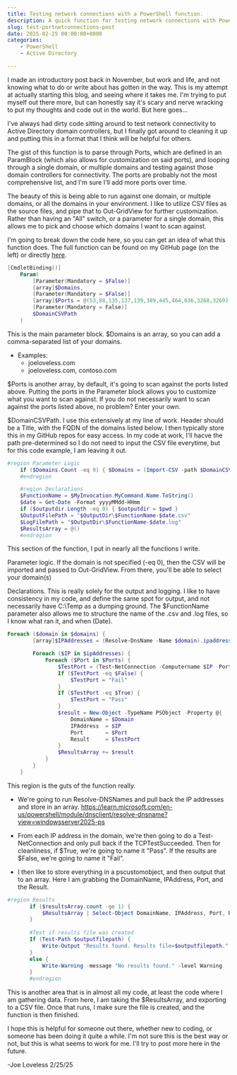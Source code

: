 ```yaml
---
title: Testing network connections with a PowerShell function.
description: A quick function for testing network connections with PowerShell.
slug: test-portnetconnections-post
date: 2025-02-25 00:00:00+0000
categories:
    - PowerShell
    - Active Directory

---
```


I made an introductory post back in November, but work and life, and not knowing what to do or write about has gotten in the way. This is my attempt at actually starting this blog, and seeing where it takes me. I'm trying to put myself out there more, but can honestly say it's scary and nerve wracking to put my thoughts and code out in the world. But here goes...

I've always had dirty code sitting around to test network connectivity to Active Directory domain controllers, but I finally got around to cleaning it up and putting this in a format that I think will be helpful for others.

The gist of this function is to parse through Ports, which are defined in an ParamBlock (which also allows for customization on said ports), and looping through a single domain, or multiple domains and testing against those domain controllers for connectivity. The ports are probably not the most comprehensive list, and I'm sure I'll add more ports over time.

The beauty of this is being able to run against one domain, or multiple domains, or all the domains in your environment. I like to utilize CSV files as the source files, and pipe that to Out-GridView for further customization. Rather than having an "All" switch, or a parameter for a single domain, this allows me to pick and choose which domains I want to scan against.

I'm going to break down the code here, so you can get an idea of what this function does. The full function can be found on my GitHub page (on the left) or directly [here](https://github.com/Pacers31Colts18/ActiveDirectory/blob/main/Test-PortNetConnection.ps1).

```powershell
[CmdletBinding()]
    Param(
        [Parameter(Mandatory = $False)]
        [array]$Domains,
        [Parameter(Mandatory = $False)]
        [array]$Ports = @(53,88,135,137,139,389,445,464,636,3268,3269),
        [Parameter(Mandatory = False)]
        $DomainCSVPath
    )
```

This is the main parameter block. $Domains is an array, so you can add a comma-separated list of your domains. 
- Examples: 
    - joeloveless.com
    - joeloveless.com, contoso.com

$Ports is another array, by default, it's going to scan against the ports listed above. Putting the ports in the Parameter block allows you to customize what you want to scan against. If you do not necessarily want to scan against the ports listed above, no problem? Enter your own.

$DomainCSVPath. I use this extensively at my line of work. Header should be a Title, with the FQDN of the domains listed below. I then typically store this in my GitHub repos for easy access. In my code at work, I'll hacve the path pre-determined so I do not need to input the CSV file everytime, but for this code example, I am leaving it out.

```powershell
#region Parameter Logic
    if ($Domains.Count -eq 0) { $Domains = (Import-CSV -path $DomainCSVPath | Out-GridView -PassThru).Title }   
    #endregion

    #region Declarations
    $FunctionName = $MyInvocation.MyCommand.Name.ToString()
    $date = Get-Date -Format yyyyMMdd-HHmm
    if ($outputdir.Length -eq 0) { $outputdir = $pwd }
    $OutputFilePath = "$OutputDir\$FunctionName-$date.csv"
    $LogFilePath = "$OutputDir\$FunctionName-$date.log"
    $ResultsArray = @()
    #endregion
```

This section of the function, I put in nearly all the functions I write.

Parameter logic. If the domain is not specified (-eq 0), then the CSV will be imported and passed to Out-GridView. From there, you'll be able to select your domain(s)

Declarations. This is really solely for the output and logging. I like to have consistency in my code, and define the same spot for output, and not necessarily have C:\Temp as a dumping ground. The $FunctionName parameter also allows me to structure the name of the .csv and .log files, so I know what ran it, and when (Date).

```powershell
Foreach ($domain in $domains) {
        [array]$IPAddresses = (Resolve-DnsName -Name $domain).ipaddress

        Foreach ($IP in $ipAddresses) {
            Foreach ($Port in $Ports) {
                $TestPort = (Test-NetConnection -Computername $IP -Port $Port).TcpTestSucceeded
                If ($TestPort -eq $False) {
                    $TestPort = "Fail"
                }
                If ($TestPort -eq $True) {
                    $TestPort = "Pass"
                }
                $result = New-Object -TypeName PSObject -Property @{
                    DomainName = $Domain
                    IPAddress  = $IP
                    Port       = $Port
                    Result     = $TestPort 
                }
                $ResultsArray += $result
            }
        }
    }
```

This region is the guts of the function really.

 - We're going to run Resolve-DNSNames and pull back the IP addresses and store in an array. https://learn.microsoft.com/en-us/powershell/module/dnsclient/resolve-dnsname?view=windowsserver2025-ps

 - From each IP address in the domain, we're then going to do a Test-NetConnection and only pull back if the TCPTestSucceeded. Then for cleanliness, if $True, we're going to name it "Pass". If the results are $False, we're going to name it "Fail".

 - I then like to store everything in a pscustomobject, and then output that to an array. Here I am grabbing the DomainName, IPAddress, Port, and the Result.

 ```powershell
 #region Results
        if ($resultsArray.count -ge 1) {
            $ResultsArray | Select-Object DomainName, IPAddress, Port, Result | Sort-Object -Property DomainName, IPAddress | Export-Csv -Path $outputfilepath -NoTypeInformation
        }
    
        #Test if results file was created
        If (Test-Path $outputfilepath) {
            Write-Output "Results found. Results file=$outputfilepath."
        }
        else {
            Write-Warning -message "No results found." -level Warning
        }
        #endregion
```

This is another area that is in almost all my code, at least the code where I am gathering data. From here, I am taking the $ResultsArray, and exporting to a CSV file. Once that runs, I make sure the file is created, and the function is then finished.

I hope this is helpful for someone out there, whether new to coding, or someone has been doing it quite a while. I'm not sure this is the best way or not, but this is what seems to work for me. I'll try to post more here in the future.

-Joe Loveless 2/25/25